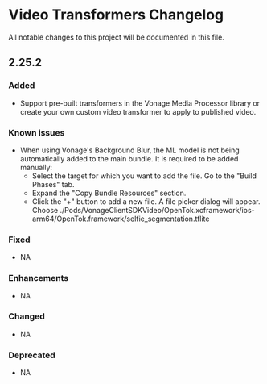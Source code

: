 # Video Transformers Changelog

All notable changes to this project will be documented in this file.

## 2.25.2

### Added

- Support pre-built transformers in the Vonage Media Processor library or create your own custom video transformer to apply to published video.

### Known issues

- When using Vonage's Background Blur, the ML model is not being automatically added to the main bundle. It is required to be added manually: 
  - Select the target for which you want to add the file. Go to the "Build Phases" tab.
  - Expand the "Copy Bundle Resources" section.
  - Click the "+" button to add a new file. A file picker dialog will appear. Choose ./Pods/VonageClientSDKVideo/OpenTok.xcframework/ios-arm64/OpenTok.framework/selfie_segmentation.tflite

### Fixed

- NA

### Enhancements

- NA

### Changed

- NA

### Deprecated

- NA
